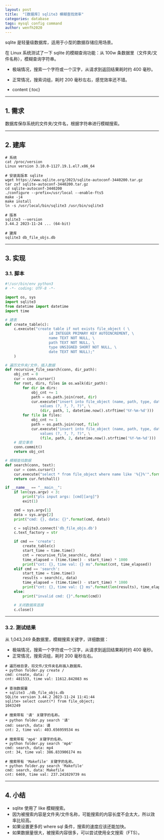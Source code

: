 ```yaml
---
layout: post
title:  "[数据库] sqlite3 模糊查找效率"
categories: database
tags: mysql config command
author: wenfh2020
---
```


sqlite 是轻量级数据库，适用于小型的数据存储应用场景。

在 Linux 系统测试了一下 sqlite 的模糊查询功能：从 100w 条数据里（文件夹/文件名称），模糊查询字符串。

* 极端情况，搜索一个字符或一个汉字，从请求到返回结果耗时约 400 毫秒。
* 正常情况，搜索词组，耗时 200 毫秒左右，感觉效率还不错。



* content
{:toc}



---

## 1. 需求

数据库保存系统的文件夹/文件名，根据字符串进行模糊搜索。

---

## 2. 建库

```shell
# 系统
cat /proc/version
Linux version 3.10.0-1127.19.1.el7.x86_64

# 安装高版本 sqlite
wget https://www.sqlite.org/2023/sqlite-autoconf-3440200.tar.gz
tar zxf sqlite-autoconf-3440200.tar.gz
cd sqlite-autoconf-3440200
./configure --prefix=/usr/local --enable-fts5
make -j4
make install
ln -s /usr/local/bin/sqlite3 /usr/bin/sqlite3

# 版本
sqlite3 --version
3.44.2 2023-11-24 ... (64-bit)

# 建库
sqlite3 db_file_objs.db
```

---

## 3. 实现

### 3.1. 脚本

```python
#!/usr/bin/env python3
# -*- coding: UTF-8 -*-

import os, sys
import sqlite3
from datetime import datetime
import time

# 建表
def create_table(c):
    c.execute("create table if not exists file_object ( \
                    id INTEGER PRIMARY KEY AUTOINCREMENT, \
                    name TEXT NOT NULL, \
                    path TEXT NOT NULL, \
                    type UNSIGNED SHORT NOT NULL, \
                    date TEXT NOT NULL);"
    )

# 遍历文件夹/文件，插入数据
def recursive_file_search(conn, dir_path):
    obj_cnt = 0
    cur = conn.cursor()
    for root, dirs, files in os.walk(dir_path):
        for dir in dirs:
            obj_cnt += 1
            path = os.path.join(root, dir)
            cur.execute("insert into file_object (name, path, type, date) \
                values (?, ?, ?, ?)", \
                (dir, path, 1, datetime.now().strftime('%Y-%m-%d')))
        for file in files:
            obj_cnt += 1
            path = os.path.join(root, file)
            cur.execute("insert into file_object (name, path, type, date) \
                values (?, ?, ?, ?)", \
                (file, path, 2, datetime.now().strftime('%Y-%m-%d')))
    # 提交事务
    conn.commit()
    return obj_cnt

# 模糊查找数据
def search(conn, text):
    cur = conn.cursor()
    cur.execute("select * from file_object where name like '%{}%'".format(text))
    return cur.fetchall()

if __name__ == "__main__":
    if len(sys.argv) < 3:
        print("pls input args: [cmd][arg]")
        exit(1)

    cmd = sys.argv[1]
    data = sys.argv[2]
    print("cmd: {}, data: {}".format(cmd, data))

    c = sqlite3.connect('db_file_objs.db')
    c.text_factory = str

    if cmd == 'create':
        create_table(c)
        start_time = time.time()
        cnt = recursive_file_search(c, data)
        time_elapsed = (time.time() - start_time) * 1000
        print("cnt: {}, time val: {} ms".format(cnt, time_elapsed))
    elif cmd == 'search':
        start_time = time.time()
        results = search(c, data)
        time_elapsed = (time.time() - start_time) * 1000
        print("cnt: {}, time val: {} ms".format(len(results), time_elapsed))
    else:
        print("invalid cmd: {}".format(cmd))

    # 关闭数据库连接
    c.close()
```

---

### 3.2. 测试结果

从 1,043,249 条数据里，模糊搜索关键字，详细数据：

* 极端情况，搜索一个字符或一个汉字，从请求到返回结果耗时约 400 毫秒。
* 正常情况，搜索词组，耗时 200 毫秒左右。

```shell
# 遍历根目录，将文件/文件夹名称插入数据库。
➜ python folder.py create /   
cmd: create, data: /
cnt: 481533, time val: 11612.842083 ms

# 查询数据量
➜ sqlite3 ./db_file_objs.db
SQLite version 3.44.2 2023-11-24 11:41:44
sqlite> select count(*) from file_object;
1043249

# 搜索带有 '请' 关键字的名称。
➜ python folder.py search '请'
cmd: search, data: 请
cnt: 2, time val: 403.656959534 ms

# 搜索带有 'mp4' 关键字的名称。 
➜ python folder.py search 'mp4'
cmd: search, data: mp4
cnt: 34, time val: 386.833906174 ms

# 搜索带有 'Makefile' 关键字的名称。 
➜ python folder.py search 'Makefile'
cmd: search, data: Makefile
cnt: 6469, time val: 237.241029739 ms
```

---

## 4. 小结

* sqlite 使用了 like 模糊搜索。
* 因为被搜索内容是文件夹/文件名称，可能搜索的内容长度不会太大，所以效率比较高。
* 如果设置更多的 where sql 条件，搜索的速度应该还能加快。
* 如果数据量很大，被搜索内容很多，可以尝试使用全文搜索（FTS）。
